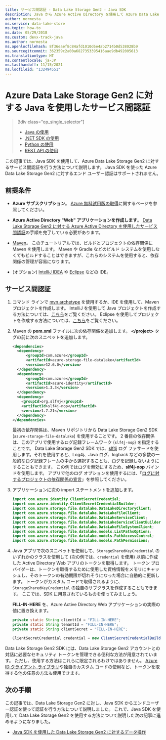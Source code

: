 ```yaml
---
title: サービス間認証 - Data Lake Storage Gen2 - Java SDK
description: Java から Azure Active Directory を使用して Azure Data Lake Storage Gen2 に対するサービス間認証を行う方法について説明します
author: normesta
ms.service: data-lake-store
ms.topic: how-to
ms.date: 05/29/2018
ms.custom: devx-track-java
ms.author: normesta
ms.openlocfilehash: 8f36eaef8c84afd1010d6e4ab2714b0d538028b9
ms.sourcegitcommit: 362359c2a00a6827353395416aae9db492005613
ms.translationtype: HT
ms.contentlocale: ja-JP
ms.lasthandoff: 11/15/2021
ms.locfileid: "132494551"
---
```

# <a name="service-to-service-authentication-with-azure-data-lake-storage-gen2-using-java"></a>Azure Data Lake Storage Gen2 に対する Java を使用したサービス間認証

> [!div class="op_single_selector"]
> * [Java の使用](data-lake-store-service-to-service-authenticate-java.md)
> * [.NET SDK の使用](data-lake-store-service-to-service-authenticate-net-sdk.md)
> * [Python の使用](data-lake-store-service-to-service-authenticate-python.md)
> * [REST API の使用](data-lake-store-service-to-service-authenticate-rest-api.md)
>
>  

この記事では、Java SDK を使用して、Azure Data Lake Storage Gen2 に対するサービス間認証を行う方法について説明します。 Java SDK を使った Azure Data Lake Storage Gen2 に対するエンド ユーザー認証はサポートされません。

## <a name="prerequisites"></a>前提条件

* **Azure サブスクリプション**。 [Azure 無料試用版の取得](https://azure.microsoft.com/pricing/free-trial/)に関するページを参照してください。

* **Azure Active Directory "Web" アプリケーションを作成します**。 [Data Lake Storage Gen2 に対する Azure Active Directory を使用したサービス間認証](data-lake-store-service-to-service-authenticate-using-active-directory.md)の手順を完了している必要があります。

* [Maven](https://maven.apache.org/install.html)。 このチュートリアルでは、ビルドとプロジェクトの依存関係に Maven を使用します。 Maven や Gradle などのビルド システムを使用しなくてもビルドすることはできますが、これらのシステムを使用すると、依存関係の管理が容易になります。

* (オプション) [IntelliJ IDEA](https://www.jetbrains.com/idea/download/) や [Eclipse](https://www.eclipse.org/downloads/) などの IDE。

## <a name="service-to-service-authentication"></a>サービス間認証

1. コマンド ラインで [mvn archetype](https://maven.apache.org/guides/getting-started/maven-in-five-minutes.html) を使用するか、IDE を使用して、Maven プロジェクトを作成します。 IntelliJ を使用して Java プロジェクトを作成する方法については、[こちら](https://www.jetbrains.com/help/idea/2016.1/creating-and-running-your-first-java-application.html)をご覧ください。 Eclipse を使用してプロジェクトを作成する方法については、[こちら](https://help.eclipse.org/mars/index.jsp?topic=%2Forg.eclipse.jdt.doc.user%2FgettingStarted%2Fqs-3.htm)をご覧ください。

2. Maven の **pom.xml** ファイルに次の依存関係を追加します。 **\</project>** タグの前に次のスニペットを追加します。

    ```xml
    <dependencies>
      <dependency>
          <groupId>com.azure</groupId>
          <artifactId>azure-storage-file-datalake</artifactId>
          <version>12.6.0</version>
      </dependency>
      <dependency>
          <groupId>com.azure</groupId>
          <artifactId>azure-identity</artifactId>
          <version>1.3.3</version>
      </dependency>
      <dependency>
        <groupId>org.slf4j</groupId>
        <artifactId>slf4j-nop</artifactId>
        <version>1.7.21</version>
      </dependency>
    </dependencies>
    ```

    最初の依存関係は、Maven リポジトリから Data Lake Storage Gen2 SDK (`azure-storage-file-datalake`) を使用することです。 2 番目の依存関係は、このアプリで使用するログ記録フレームワーク (`slf4j-nop`) を指定することです。 Data Lake Storage Gen2 SDK では、[slf4j](https://www.slf4j.org/) ログ ファサードを使用します。それを使用すると、Log4j、Java ログ、logback などの多数の一般的なログ記録フレームの中から選択することも、ログを記録しないようにすることもできます。 この例ではログを無効にするため、**slf4j-nop** バインドを使用します。 アプリで他のログ オプションを使用するには、「[ログに対するプロジェクトの依存関係の宣言](https://www.slf4j.org/manual.html#projectDep)」を参照してください。

3. アプリケーションに次の import ステートメントを追加します。

    ```java
    import com.azure.identity.ClientSecretCredential;
    import com.azure.identity.ClientSecretCredentialBuilder;
    import com.azure.storage.file.datalake.DataLakeDirectoryClient;
    import com.azure.storage.file.datalake.DataLakeFileClient;
    import com.azure.storage.file.datalake.DataLakeServiceClient;
    import com.azure.storage.file.datalake.DataLakeServiceClientBuilder;
    import com.azure.storage.file.datalake.DataLakeFileSystemClient;
    import com.azure.storage.file.datalake.models.ListPathsOptions;
    import com.azure.storage.file.datalake.models.PathAccessControl;
    import com.azure.storage.file.datalake.models.PathPermissions;
    ```

4. Java アプリで次のスニペットを使用して、`StorageSharedKeyCredential` のいずれかのクラスを使用して (次の例では、`credential` を使用) 以前に作成した Active Directory Web アプリのトークンを取得します。 トークン プロバイダーは、トークンを取得するために使用した資格情報をメモリにキャッシュし、そのトークンの有効期限が切れそうになった場合に自動的に更新します。 トークンがカスタム コードで取得されるように、`StorageSharedKeyCredential` の独自のサブクラスを作成することもできます。 ここでは、SDK に用意されているものを使ってみましょう。

    **FILL-IN-HERE** を、Azure Active Directory Web アプリケーションの実際の値に置き換えます。

    ```java
    private static String clienttId = "FILL-IN-HERE";
    private static String tenantId = "FILL-IN-HERE";
    private static String clientSecret = "FILL-IN-HERE";
   
    ClientSecretCredential credential = new ClientSecretCredentialBuilder().clientId(clientId).tenantId(tenantId).clientSecret(clientSecret).build();
    ```

Data Lake Storage Gen2 SDK には、Data Lake Storage Gen2 アカウントとの対話に必要なセキュリティ トークンを管理できる便利な方法が用意されています。 ただし、使用する方法はこれらに限定されるわけではありません。 [Azure ID クライアント ライブラリ](https://github.com/Azure/azure-sdk-for-java/tree/main/sdk/identity/azure-identity)や独自のカスタム コードの使用など、トークンを取得する他の任意の方法も使用できます。

## <a name="next-steps"></a>次の手順

この記事では、Data Lake Storage Gen2 に対し、Java SDK からエンドユーザー認証を使って認証を行う方法について説明しました。 これで、Java SDK を使用して Data Lake Storage Gen2 を使用する方法について説明した次の記事に進めるようになりました。

* [Java SDK を使用した Data Lake Storage Gen2 に対するデータ操作](data-lake-store-get-started-java-sdk.md)
